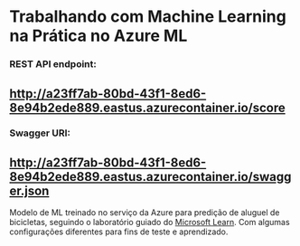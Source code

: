 # Trabalhando com Machine Learning na Prática no Azure ML

### REST API endpoint:
http://a23ff7ab-80bd-43f1-8ed6-8e94b2ede889.eastus.azurecontainer.io/score
--

### Swagger URI:
http://a23ff7ab-80bd-43f1-8ed6-8e94b2ede889.eastus.azurecontainer.io/swagger.json
--
Modelo de ML treinado no serviço da Azure para predição de aluguel de bicicletas, seguindo o laboratório guiado do [Microsoft Learn](https://microsoftlearning.github.io/mslearn-ai-fundamentals/Instructions/Labs/01-machine-learning.html). Com algumas configurações diferentes para fins de teste e aprendizado.
